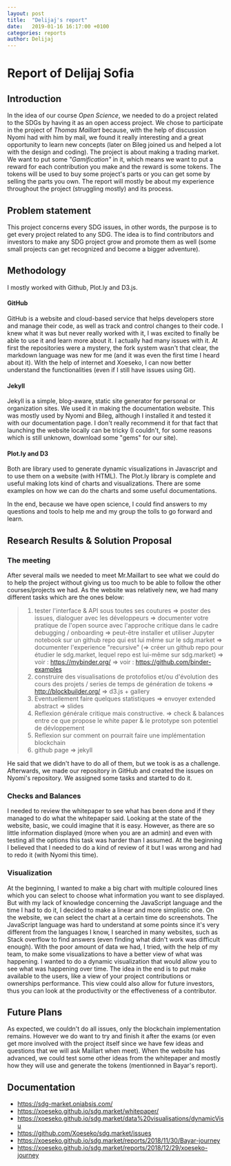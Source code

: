 ```yaml
---
layout: post
title:  "Delijaj's report"
date:   2019-01-16 16:17:00 +0100
categories: reports
author: Delijaj
---
```


# Report of Delijaj Sofia

## Introduction
In the idea of our course *Open Science*, we needed to do a project related to the SDGs by having it as an open access project.
We chose to participate in the project of _Thomas Maillart_ because, with the help of discussion Nyomi had with him by mail, we found it really interesting and a great opportunity to learn new concepts (later on Bileg joined us and helped a lot with the design and coding). The project is about making a trading market. We want to put some _"Gamification"_ in it, which means we want to put a reward for each contribution you make and the reward is some tokens. The tokens will be used to buy some project's parts or you can get some by selling the parts you own.
The report will mostly be about my experience throughout the project (struggling mostly) and its process.

## Problem statement
This project concerns every SDG issues, in other words, the purpose is to get every project related to any SDG. The idea is to find contributors and investors to make any SDG project grow and promote them as well (some small projects can get recognized and become a bigger adventure).

## Methodology
I mostly worked with Github, Plot.ly and D3.js.
#### GitHub
GitHub is a website and cloud-based service that helps developers store and manage their code, as well as track and control changes to their code. I knew what it was but never really worked with it, I was excited to finally be able to use it and learn more about it. I actually had many issues with it. At first the repositories were a mystery, the fork system wasn't that clear, the markdown language was new for me (and it was even the first time I heard about it). With the help of internet and Xoeseko, I can now better understand the functionalities (even if I still have issues using Git).
#### Jekyll
Jekyll is a simple, blog-aware, static site generator for personal or organization sites. We used it in making the documentation website. This was mostly used by Nyomi and Bileg, although I installed it and tested it with our documentation page. I don't really recommend it for that fact that launching the website locally can be tricky (I couldn't, for some reasons which is still unknown, download some "gems" for our site).
#### Plot.ly and D3
Both are library used to generate dynamic visualizations in Javascript and to use them on a website (with HTML). The Plot.ly library is complete and useful making lots kind of charts and visualizations. There are some examples on how we can do the charts and some useful documentations.

In the end, because we have open science, I could find answers to my questions and tools to help me and my group the tolls to go forward and learn.

## Research Results & Solution Proposal
### The meeting
After several mails we needed to meet Mr.Maillart to see what we could do to help the project without giving us too much to be able to follow the
other courses/projects we had. As the website was relatively new, we had many different tasks which are the ones below:

>1. tester l'interface & API sous toutes ses coutures
=> poster des issues, dialoguer avec les développeurs
=> documenter votre pratique de l'open source avec l'approche critique dans le cadre debugging / onboarding
=> peut-être installer et utiliser Jupyter notebook sur un github repo qui est lui même sur le sdg.market
=> documenter l'experience "recursive" (=> créer un github repo pour étudier le sdg.market, lequel repo est lui-même sur sdg.market)
>=> voir : https://mybinder.org/
=> voir : https://github.com/binder-examples
>2. construire des visualisations de protofolios et/ou d'évolution des cours des projets / series de temps de génération de tokens
=> http://blockbuilder.org/
=> d3.js + gallery
>3. Eventuellement faire quelques statistiques
=> envoyer extended abstract
=> slides
>4. Reflexion générale critique mais constructive.
=> check & balances entre ce que propose le white paper & le prototype son potentiel de dévloppement
>5. Reflexion sur comment on pourrait faire une implémentation blockchain
>6. github page
=> jekyll

He said that we didn't have to do all of them, but we took is as a challenge.
Afterwards, we made our repository in GitHub and created the issues on Nyomi's repository. We assigned some tasks and started to do it.
### Checks and Balances
I needed to review the whitepaper to see what has been done and if they managed to do what the whitepaper said. Looking at the state of the website, basic, we could imagine that it is easy. However, as there are so little information displayed (more when you are an admin) and even with testing all the options this task was harder than I assumed. At the beginning I believed that I needed to do a kind of review of it but I was wrong and had to redo it (with Nyomi this time).
### Visualization
At the beginning, I wanted to make a big chart with multiple coloured lines which you can select to choose what information you want to see displayed. But with my lack of knowledge concerning the JavaScript language and the time I had to do it, I decided to make a linear and more simplistic one. On the website, we can select the chart at a certain time do screenshots.
The JavaScript language was hard to understand at some points since it's very different from the languages I know, I searched in many websites, such as Stack overflow to find answers (even finding what didn't work was difficult enough).
With the poor amount of data we had, I tried, with the help of my team, to make some visualizations to have a better view of what was happening. I wanted to do a dynamic visualization that would allow you to see what was happening over time. The idea in the end is to put make available to the users, like a view of your project contributions or ownerships performance. This view could also allow for future investors, thus you can look at the productivity or the effectiveness of a contributor.  
## Future Plans
As expected, we couldn't do all issues, only the blockchain implementation remains. However we do want to try and finish it after the exams (or even get more involved with the project itself since we have few ideas and questions that we will ask Maillart when meet).
When the website has advanced, we could test some other ideas from the whitepaper and mostly how they will use and generate the tokens (mentionned in Bayar's report).

## Documentation
- https://sdg-market.oniabsis.com/
- https://xoeseko.github.io/sdg.market/whitepaper/
- https://xoeseko.github.io/sdg.market/data%20visualisations/dynamicVisu
- https://github.com/Xoeseko/sdg.market/issues
- https://xoeseko.github.io/sdg.market/reports/2018/11/30/Bayar-journey
- https://xoeseko.github.io/sdg.market/reports/2018/12/29/xoeseko-journey
